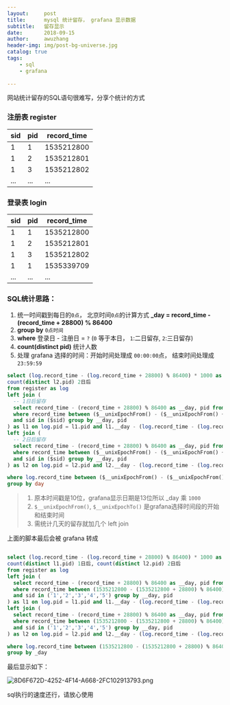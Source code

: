 ```yaml
---
layout:     post
title:      mysql 统计留存， grafana 显示数据
subtitle:   留存显示
date:       2018-09-15
author:     awuzhang
header-img: img/post-bg-universe.jpg
catalog: true
tags:
    - sql
    - grafana
    
---
```



网站统计留存的SQL语句很难写，分享个统计的方式


### 注册表 register 

| sid | pid | record_time |
--- | --- | ---
1| 1 | 1535212800|
1| 2 | 1535212801|
1| 3 | 1535212802|
...| ... | ... |

### 登录表 login
| sid | pid | record_time |
--- | --- | ---
1| 1 | 1535212800|
1| 2 | 1535212801|
1| 3 | 1535212802|
1| 1 | 1535339709|
...| ... | ... |

### SQL统计思路：

1. 统一时间戳到每日的`0点`， 北京时间`0点`的计算方式 **\_day = record_time - (record_time + 28800) % 86400**
2. **group by** `0点时间`
3. **where** 登录日 - 注册日 = `?` (`0` 等于本日， `1`:二日留存, `2`:三日留存)
4. **count(distinct pid)** 统计人数
5. 处理 grafana 选择的时间：开始时间处理成 `00:00:00`点， 结束时间处理成 `23:59:59`

``` sql 
select (log.record_time - (log.record_time + 28800) % 86400) * 1000 as _day, count(distinct log.pid) 新账号, count(distinct l1.pid) 1日后,
count(distinct l2.pid) 2日后
from register as log
left join (
  -- 1日后留存
  select record_time - (record_time + 28800) % 86400 as __day, pid from login 
  where record_time between ($__unixEpochFrom() - ($__unixEpochFrom() + 28800) % 86400) + 86400 * 1 and ($__unixEpochTo() - ($__unixEpochTo() + 28800) % 86400) + 86399 + 86400 * 1 
  and sid in ($sid) group by __day, pid 
) as l1 on log.pid = l1.pid and l1.__day - (log.record_time - (log.record_time + 28800) % 86400) = 86400 * 1 
left join (
  -- 2日后留存
  select record_time - (record_time + 28800) % 86400 as __day, pid from login 
  where record_time between ($__unixEpochFrom() - ($__unixEpochFrom() + 28800) % 86400) + 86400 * 2 and ($__unixEpochTo() - ($__unixEpochTo() + 28800) % 86400) + 86399 + 86400 * 2 
  and sid in ($sid) group by __day, pid 
) as l2 on log.pid = l2.pid and l2.__day - (log.record_time - (log.record_time + 28800) % 86400) = 86400 * 2 

where log.record_time between ($__unixEpochFrom() - ($__unixEpochFrom() + 28800) % 86400) and ($__unixEpochTo() - ($__unixEpochTo() + 28800) % 86400) + 86399
group by day
```

> 1. 原本时间戳是10位，grafana显示日期是13位所以 _day 乘 `1000`
> 2. `$__unixEpochFrom()`, `$__unixEpochTo()` 是grafana选择时间段的开始和结束时间
> 3. 需统计几天的留存就加几个 left join

上面的脚本最后会被 grafana 转成

``` sql 

select (log.record_time - (log.record_time + 28800) % 86400) * 1000 as _day, count(distinct log.pid) 新账号, 
count(distinct l1.pid) 1日后, count(distinct l2.pid) 2日后
from register as log
left join (
  select record_time - (record_time + 28800) % 86400 as __day, pid from login 
  where record_time between (1535212800 - (1535212800 + 28800) % 86400) + 86400 * 1 and (1535731199 - (1535731199 + 28800) % 86400) + 86399 + 86400 * 1 
  and sid in ('1','2','3','4','5') group by __day, pid 
) as l1 on log.pid = l1.pid and l1.__day - (log.record_time - (log.record_time + 28800) % 86400) = 86400 * 1 
left join (
  select record_time - (record_time + 28800) % 86400 as __day, pid from login 
  where record_time between (1535212800 - (1535212800 + 28800) % 86400) + 86400 * 2 and (1535731199 - (1535731199 + 28800) % 86400) + 86399 + 86400 * 2 
  and sid in ('1','2','3','4','5') group by __day, pid 
) as l2 on log.pid = l2.pid and l2.__day - (log.record_time - (log.record_time + 28800) % 86400) = 86400 * 2 

where log.record_time between (1535212800 - (1535212800 + 28800) % 86400) and (1535731199 - (1535731199 + 28800) % 86400) + 86399
group by _day

```
最后显示如下：

![8D6F672D-4252-4F14-A668-2FC102913793.png](https://upload-images.jianshu.io/upload_images/3236463-ef7b93ea018ef512.png?imageMogr2/auto-orient/strip%7CimageView2/2/w/1240)

sql执行的速度还行，请放心使用
